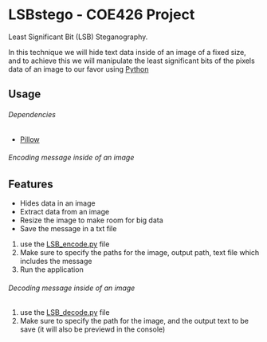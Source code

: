 # LSBstego - COE426 Project

Least Significant Bit (LSB) Steganography.

In this technique we will hide text data inside of an image of a fixed size, and to achieve this we will manipulate the least significant bits of the pixels data of an image to our favor using [Python](https://www.python.org/downloads/release/python-3100/)

## Usage
###### Dependencies
- [Pillow](https://pillow.readthedocs.io/en/stable/)

###### Encoding message inside of an image

## Features
- Hides data in an image
- Extract data from an image
- Resize the image to make room for big data
- Save the message in a txt file

1. use the [LSB_encode.py](https://github.com/Maliklele/LSBstego/blob/master/LSB_encode.py) file
2. Make sure to specify the paths for the image, output path, text file which includes the message
3. Run the application


###### Decoding message inside of an image

1. use the [LSB_decode.py](https://github.com/Maliklele/LSBstego/blob/master/LSB_decode.py) file
2. Make sure to specify the path for the image, and the output text to be save (it will also be previewd in the console)

